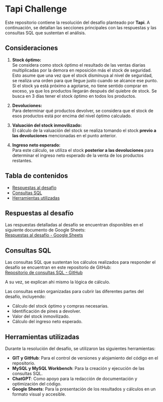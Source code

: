 # Tapi Challenge

Este repositorio contiene la resolución del desafío planteado por **Tapi**. A continuación, se detallan las secciones principales con las respuestas y las consultas SQL que sustentan el análisis.

## Consideraciones

1. **Stock óptimo:**  
   Se considera como stock óptimo el resultado de las ventas diarias multiplicadas por la demora en reposición más el stock de seguridad. Esto asume que una vez que el stock disminuya al nivel de seguridad, se realiza una orden para que llegue justo cuando se alcance ese punto. Si el stock ya está próximo a agotarse, no tiene sentido comprar en exceso, ya que los productos llegarán después del quiebre de stock. Se busca en 3 días tener el stock óptimo en todos los productos.

2. **Devoluciones:**  
   Para determinar qué productos devolver, se considera que el stock de esos productos está por encima del nivel óptimo calculado.

3. **Valuación del stock inmovilizado:**  
   El cálculo de la valuación del stock se realiza tomando el stock **previo a las devoluciones** mencionadas en el punto anterior.

4. **Ingreso neto esperado:**  
   Para este cálculo, se utiliza el stock **posterior a las devoluciones** para determinar el ingreso neto esperado de la venta de los productos restantes.

## Tabla de contenidos
- [Respuestas al desafío](#respuestas-al-desafío)
- [Consultas SQL](#consultas-sql)
- [Herramientas utilizadas](#herramientas-utilizadas)

## Respuestas al desafío
Las respuestas detalladas al desafío se encuentran disponibles en el siguiente documento de Google Sheets:  
[Respuestas al desafío - Google Sheets](https://docs.google.com/spreadsheets/d/10SQOwOGhdg-k30dsLVdzXhAceN0gsvO1kW9Kldu_1yw/edit?usp=sharing)  

## Consultas SQL
Las consultas SQL que sustentan los cálculos realizados para responder el desafío se encuentran en este repositorio de GitHub:  
[Repositorio de consultas SQL - GitHub](https://github.com/Vverty/tapi_challenge/tree/main/consultas)

A su vez, se explican ahi mismo la lógica de cálculo.

Las consultas están organizadas para cubrir las diferentes partes del desafío, incluyendo:  
- Cálculo del stock óptimo y compras necesarias.  
- Identificación de pines a devolver.  
- Valor del stock inmovilizado.  
- Cálculo del ingreso neto esperado.  

## Herramientas utilizadas
Durante la resolución del desafío, se utilizaron las siguientes herramientas:  
- **GIT y GitHub**: Para el control de versiones y alojamiento del código en el repositorio.  
- **MySQL y MySQL Workbench**: Para la creación y ejecución de las consultas SQL.  
- **ChatGPT**: Como apoyo para la redacción de documentación y optimización del código.  
- **Google Sheets**: Para la presentación de los resultados y cálculos en un formato visual y accesible.  






